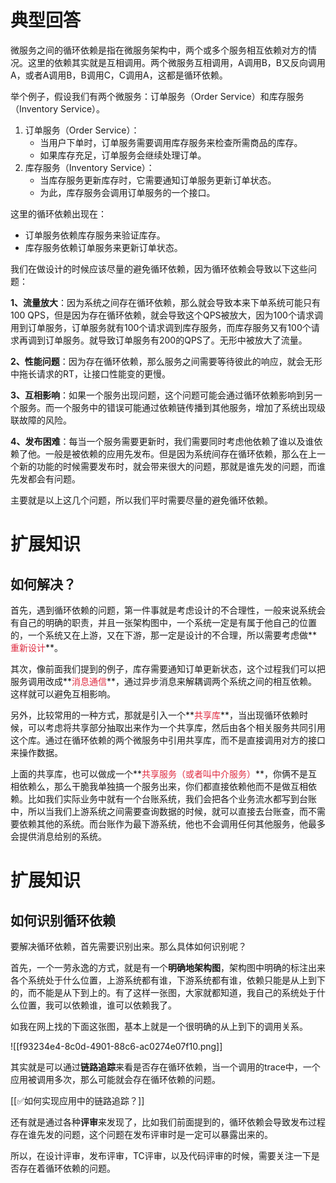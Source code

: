 # 典型回答


微服务之间的循环依赖是指在微服务架构中，两个或多个服务相互依赖对方的情况。这里的依赖其实就是互相调用。两个微服务互相调用，A调用B，B又反向调用A，或者A调用B，B调用C，C调用A，这都是循环依赖。



举个例子，假设我们有两个微服务：订单服务（Order Service）和库存服务（Inventory Service）。

1. 订单服务（Order Service）：
    - 当用户下单时，订单服务需要调用库存服务来检查所需商品的库存。
    - 如果库存充足，订单服务会继续处理订单。
2. 库存服务（Inventory Service）：
    - 当库存服务更新库存时，它需要通知订单服务更新订单状态。
    - 为此，库存服务会调用订单服务的一个接口。

这里的循环依赖出现在：

+ 订单服务依赖库存服务来验证库存。
+ 库存服务依赖订单服务来更新订单状态。



我们在做设计的时候应该尽量的避免循环依赖，因为循环依赖会导致以下这些问题：



**1、流量放大**：因为系统之间存在循环依赖，那么就会导致本来下单系统可能只有100 QPS，但是因为存在循环依赖，就会导致这个QPS被放大，因为100个请求调用到订单服务，订单服务就有100个请求调到库存服务，而库存服务又有100个请求再调到订单服务。就导致订单服务有200的QPS了。无形中被放大了流量。



**2、性能问题**：因为存在循环依赖，那么服务之间需要等待彼此的响应，就会无形中拖长请求的RT，让接口性能变的更慢。



**3、互相影响**：如果一个服务出现问题，这个问题可能会通过循环依赖影响到另一个服务。而一个服务中的错误可能通过依赖链传播到其他服务，增加了系统出现级联故障的风险。



**4、发布困难**：每当一个服务需要更新时，我们需要同时考虑他依赖了谁以及谁依赖了他。一般是被依赖的应用先发布。但是因为系统间存在循环依赖，那么在上一个新的功能的时候需要发布时，就会带来很大的问题，那就是谁先发的问题，而谁先发都会有问题。



主要就是以上这几个问题，所以我们平时需要尽量的避免循环依赖。



# 扩展知识


## 如何解决？


首先，遇到循环依赖的问题，第一件事就是考虑设计的不合理性，一般来说系统会有自己的明确的职责，并且一张架构图中，一个系统一定是有属于他自己的位置的，一个系统又在上游，又在下游，那一定是设计的不合理，所以需要考虑做**<font style="color:#DF2A3F;">重新设计</font>**。



其次，像前面我们提到的例子，库存需要通知订单更新状态，这个过程我们可以把服务调用改成**<font style="color:#DF2A3F;">消息通信</font>**，通过异步消息来解耦调两个系统之间的相互依赖。这样就可以避免互相影响。



另外，比较常用的一种方式，那就是引入一个**<font style="color:#DF2A3F;">共享库</font>**，当出现循环依赖时候，可以考虑将共享部分抽取出来作为一个共享库，然后由各个相关服务共同引用这个库。通过在循环依赖的两个微服务中引用共享库，而不是直接调用对方的接口来操作数据。



上面的共享库，也可以做成一个**<font style="color:#DF2A3F;">共享服务（或者叫中介服务）</font>**，你俩不是互相依赖么，那么干脆我单独搞一个服务出来，你们都直接依赖他而不是做互相依赖。比如我们实际业务中就有一个台账系统，我们会把各个业务流水都写到台账中，所以当我们上游系统之间需要查询数据的时候，就可以直接去台账查，而不需要依赖其他的系统。而台账作为最下游系统，他也不会调用任何其他服务，他最多会提供消息给别的系统。



# 扩展知识


## 如何识别循环依赖


要解决循环依赖，首先需要识别出来。那么具体如何识别呢？



首先，一个一劳永逸的方式，就是有一个**明确地架构图**，架构图中明确的标注出来各个系统处于什么位置，上游系统都有谁，下游系统都有谁，依赖只能是从上到下的，而不能是从下到上的。有了这样一张图，大家就都知道，我自己的系统处于什么位置，我可以依赖谁，谁可以依赖我了。



如我在网上找的下面这张图，基本上就是一个很明确的从上到下的调用关系。

![[f93234e4-8c0d-4901-88c6-ac0274e07f10.png]]



其实就是可以通过**链路追踪**来看是否存在循环依赖，当一个调用的trace中，一个应用被调用多次，那么可能就会存在循环依赖的问题。



[[✅如何实现应用中的链路追踪？]]



还有就是通过各种**评审**来发现了，比如我们前面提到的，循环依赖会导致发布过程存在谁先发的问题，这个问题在发布评审时是一定可以暴露出来的。



所以，在设计评审，发布评审，TC评审，以及代码评审的时候，需要关注一下是否存在着循环依赖的问题。





